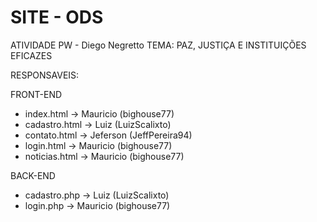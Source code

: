 # SITE - ODS
 ATIVIDADE PW - Diego Negretto
 TEMA: PAZ, JUSTIÇA E INSTITUIÇÕES EFICAZES

RESPONSAVEIS:

FRONT-END
- index.html -> Mauricio (bighouse77)
- cadastro.html -> Luiz (LuizScalixto)
- contato.html -> Jeferson (JeffPereira94)
- login.html -> Mauricio (bighouse77)
- noticias.html -> Mauricio (bighouse77)

BACK-END
- cadastro.php -> Luiz (LuizScalixto)
- login.php -> Mauricio (bighouse77)
